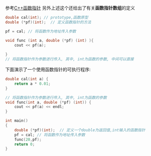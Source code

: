 
参考[C++函数指针](https://blog.csdn.net/zj1131190425/article/details/92065897)
另外上述这个还给出了有关**函数指针数组**的定义

```cpp 
double cal(int); // prototype,函数原型
double (*pf)(int);  // 定义函数指针的方法

pf = cal; // 将函数作为地址传入参数

void func (int a, double (*pf) (int) ){
	cout << pf(a);
	
}
// 将函数指针作为参数进行传入, 其中, int为函数的参数, 中间可以直接
```

下面演示了一个使用函数指针的可执行程序: 
```cpp 
double cal(int a) {
	return a * 0.01;
}

// 将函数指针作为参数进行传入, 其中, int为函数的参数
void func(int a, double (*pf) (int)) {
	cout << pf(a) << endl;
}

int main()
{
	double (*pf)(int);  // 定义一个double为返回值,int输入的函数指针
	pf = cal; // 将函数作为地址传入参数
	func(20,pf);
	return 0;
}
```

